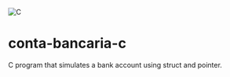 ![C](https://img.shields.io/badge/c-%2300599C.svg?style=for-the-badge&logo=c&logoColor=white)
# conta-bancaria-c
C program that simulates a bank account using struct and pointer.
